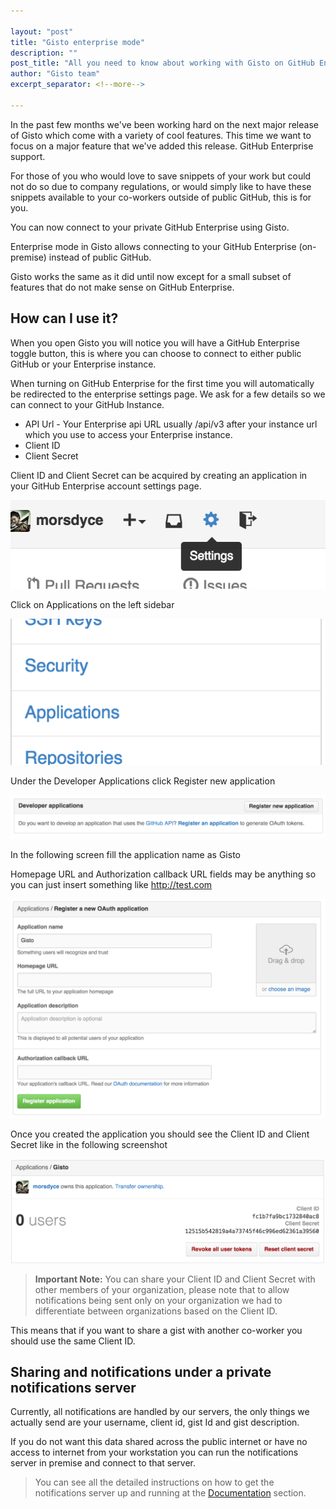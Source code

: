 ```yaml
---

layout: "post"
title: "Gisto enterprise mode"
description: ""
post_title: "All you need to know about working with Gisto on GitHub Enterprise"
author: "Gisto team"
excerpt_separator: <!--more-->

---
```


In the past few months we've been working hard on the next major release of Gisto which come with a variety of cool features.
This time we want to focus on a major feature that we've added this release. GitHub Enterprise support.

For those of you who would love to save snippets of your work but could not do so due to company regulations, or would simply
like to have these snippets available to your co-workers outside of public GitHub, this is for you.

You can now connect to your private GitHub Enterprise using Gisto.

<!--more-->

Enterprise mode in Gisto allows connecting to your GitHub Enterprise (on-premise) instead of public GitHub.

Gisto works the same as it did until now except for a small subset of features that do not make sense on GitHub Enterprise.

## How can I use it?

When you open Gisto you will notice you will have a GitHub Enterprise toggle button, this is where you can choose to connect to
either public GitHub or your Enterprise instance.

When turning on GitHub Enterprise for the first time you will automatically be redirected to the enterprise settings page.
We ask for a few details so we can connect to your GitHub Instance.

- API Url - Your Enterprise api URL usually /api/v3 after your instance url which you use to access your Enterprise instance.
- Client ID
- Client Secret

Client ID and Client Secret can be acquired by creating an application in your GitHub Enterprise account settings page.

![Account settings](/images/blog/post-enterprise-mode/step1.png)

Click on Applications on the left sidebar

![Account settings](/images/blog/post-enterprise-mode/step2.png)

Under the Developer Applications click Register new application

![Developer Applications](/images/blog/post-enterprise-mode/step3.png)

In the following screen fill the application name as Gisto

Homepage URL and Authorization callback URL fields may be anything so you can just insert something like http://test.com

![Register Application](/images/blog/post-enterprise-mode/step4.png)

Once you created the application you should see the Client ID and Client Secret like in the following screenshot

![Application Details](/images/blog/post-enterprise-mode/step5.png)

> **Important Note:** You can share your Client ID and Client Secret with other members of your organization, please note that to allow
notifications being sent only on your organization we had to differentiate between organizations based on the Client ID.

This means that if you want to share a gist with another co-worker you should use the same Client ID.

## Sharing and notifications under a private notifications server

Currently, all notifications are handled by our servers, the only things we actually send are your username, client id, gist Id and gist
description.

If you do not want this data shared across the public internet or have no access to internet from your workstation you can run
the notifications server in premise and connect to that server.

> You can see all the detailed instructions on how to get the notifications server up and running at the [Documentation](/documentation) section.

